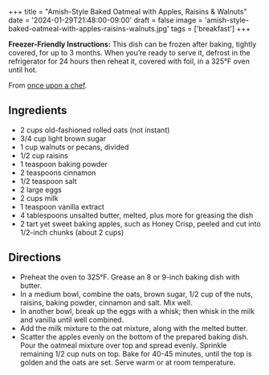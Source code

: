 +++
title = "Amish-Style Baked Oatmeal with Apples, Raisins & Walnuts"
date = '2024-01-29T21:48:00-09:00'
draft = false
image = 'amish-style-baked-oatmeal-with-apples-raisins-walnuts.jpg'
tags = ['breakfast']
+++

**Freezer-Friendly Instructions:** This dish can be frozen after baking, tightly covered, for up to 3 months. When you’re ready to serve it, defrost in the refrigerator for 24 hours then reheat it, covered with foil, in a 325°F oven until hot.

From [once upon a chef](https://www.onceuponachef.com/recipes/amish-style-baked-oatmeal-with-apples-raisins-walnuts.html).

## Ingredients
* 2 cups old-fashioned rolled oats (not instant)
* 3/4 cup light brown sugar
* 1 cup walnuts or pecans, divided
* 1/2 cup raisins
* 1 teaspoon baking powder
* 2 teaspoons cinnamon
* 1/2 teaspoon salt
* 2 large eggs
* 2 cups milk
* 1 teaspoon vanilla extract
* 4 tablespoons unsalted butter, melted, plus more for greasing the dish
* 2 tart yet sweet baking apples, such as Honey Crisp, peeled and cut into 1/2-inch chunks (about 2 cups)

## Directions
* Preheat the oven to 325°F. Grease an 8 or 9-inch baking dish with butter.
* In a medium bowl, combine the oats, brown sugar, 1/2 cup of the nuts, raisins, baking powder, cinnamon and salt. Mix well.
* In another bowl, break up the eggs with a whisk; then whisk in the milk and vanilla until well combined.
* Add the milk mixture to the oat mixture, along with the melted butter.
* Scatter the apples evenly on the bottom of the prepared baking dish. Pour the oatmeal mixture over top and spread evenly. Sprinkle remaining 1/2 cup nuts on top. Bake for 40-45 minutes, until the top is golden and the oats are set. Serve warm or at room temperature.
